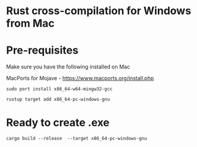 # Rust cross-compilation for Windows from Mac

# Pre-requisites
Make sure you have the following installed on Mac

MacPorts for Mojave - https://www.macports.org/install.php

`sudo port install x86_64-w64-mingw32-gcc`

`rustup target add x86_64-pc-windows-gnu`

# Ready to create .exe
`cargo build --release  --target x86_64-pc-windows-gnu`
